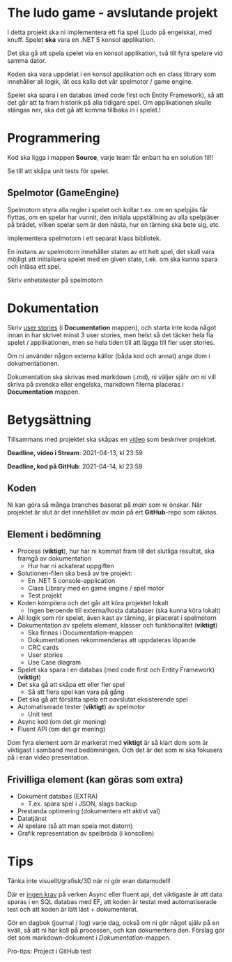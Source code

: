 # The ludo game - avslutande projekt

I detta projekt ska ni implementera ett fia spel (Ludo på engelska), med knuff. Spelet **ska** vara en .NET 5 konsol applikation.

Det ska gå att spela spelet via en konsol applikation, två till fyra spelare vid samma dator.

Koden ska vara uppdelat i en konsol applikation och en class library som innehåller all logik, låt oss kalla det vår spelmotor / game engine.

Spelet ska spara i en databas (med code first och Entity Framework), så att det går att ta fram historik på alla tidigare spel. Om applikationen skulle stängas ner, ska det gå att komma tillbaka in i spelet.!

# Programmering

Kod ska ligga i mappen **Source**, varje team får enbart ha en solution fil!!

Se till att skåpa unit tests för spelet.

## Spelmotor (GameEngine)

Spelmotorn styra alla regler i spelet och kollar t.ex. om en spelpjäs får flyttas, om en spelar har vunnit, den initiala uppställning av alla spelpjäser på brädet, vilken spelar som är den nästa, hur en tärning ska bete sig, etc.

Implementera spelmotorn i ett separat klass bibliotek.

En instans av spelmotorn innehåller staten av ett helt spel, det skall vara möjligt att initialisera spelet med en given state, t.ek. om ska kunna spara och inläsa ett spel.

Skriv enhetstester på spelmotorn

# Dokumentation

Skriv [user stories](https://www.mountaingoatsoftware.com/agile/user-stories) (i **Documentation** mappen), och starta inte koda något innan in har skrivet minst 3 user stories, men helst så det täcker hela fia spelet / applikationen, men se hela tiden till att lägga till fler user stories.

Om ni använder någon externa källor (båda kod och annat) ange dom i dokumentationen.

Dokumentation ska skrivas med markdown (.md), ni väljer själv om ni vill skriva på svenska eller engelska, markdown filerna placeras i **Documentation** mappen.

# Betygsättning

Tillsammans med projektet ska skåpas en [video](video_presentaion.md) som beskriver projektet.

**Deadline, video i Stream**: 2021-04-13, kl 23:59

**Deadline, kod på GitHub**: 2021-04-14, kl 23:59

## Koden
Ni kan göra så många branches baserat på *main* som ni önskar. När projektet är slut är det innehållet av *main* på ert **GitHub**-repo som räknas.

## Element i bedömning

* Process (**viktigt**), hur har ni kommat fram till det slutliga resultat, ska framgå av dokumentation
  * Hur har ni ackaterat uppgiften
* Solutionen-filen ska beså av tre projekt:
  * En .NET 5 console-application
  * Class Library med en game engine / spel motor
  * Test projekt
* Koden kompilera och det går att köra projektet lokalt
  * Ingen beroende till externa/hosta databaser (ska kunna köra lokalt)
* All logik som rör spelet, även kast av tärning, är placerat i spelmotorn
* Dokumentation av spelets element, klasser och funktionalitet (**viktigt**)
  * Ska finnas i Documentation-mappen
  * Dokumentationen rekommenderas att uppdateras löpande
  * CRC cards
  * User stories
  * Use Case diagram 
* Spelet ska spara i en databas (med code first och Entity Framework) (**viktigt**)
* Det ska gå att skåpa ett eller fler spel
  * Så att flera spel kan vara på gång
* Det ska gå att försätta spela ett oavslutat eksisterende spel
* Automatiserade tester (**viktigt**) av spelmotor
  * Unit test
* Async kod (om det gir mening)
* Fluent API (om det gir mening)

Dom fyra element som är markerat med **viktigt** är så klart dom som är viktigast i samband med bedömningen. Och det är det som ni ska fokusera på i eran video presentation.

## Frivilliga element (kan göras som extra)

* Dokument databas (EXTRA)
  * T.ex. spara spel i JSON, slags backup
* Prestanda optimering (dokumentera ett aktivt val)
* Datatjänst
* AI spelare (så att man spela mot datorn) 
* Grafik representation av spelbräda (i konsollen)

# Tips

Tänka inte visuellt/grafisk/3D när ni gör eran datamodell!

Där er <u>ingen krav</u> på verken Async eller fluent api, det viktigaste är att data sparas i en SQL databas med EF, att koden är testat med automatiserade test och att koden är lätt läst + dokumenterat.

Gör en dagbok (journal / log) varje dag, också om ni gör något själv på en kväll, så att ni har koll på processen, och kan dokumentera den. Förslag gör det som markdown-dokument i *Dokumentation*-mappen.

Pro-tips: Project i GitHub
test

